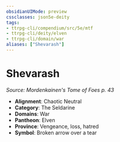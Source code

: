 ```yaml
---
obsidianUIMode: preview
cssclasses: json5e-deity
tags:
- ttrpg-cli/compendium/src/5e/mtf
- ttrpg-cli/deity/elven
- ttrpg-cli/domain/war
aliases: ["Shevarash"]
---
```

# Shevarash
*Source: Mordenkainen's Tome of Foes p. 43* 

- **Alignment**: Chaotic Neutral
- **Category**: The Seldarine
- **Domains**: War
- **Pantheon**: Elven
- **Province**: Vengeance, loss, hatred
- **Symbol**: Broken arrow over a tear
